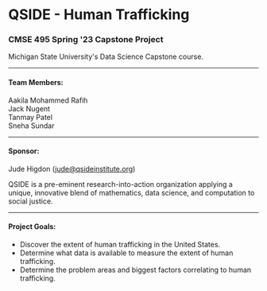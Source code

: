 # QSIDE - Human Trafficking

### CMSE 495 Spring '23 Capstone Project<br>
Michigan State University's Data Science Capstone course.

---
#### Team Members:
Aakila Mohammed Rafih<br>
Jack Nugent<br>
Tanmay Patel<br>
Sneha Sundar

---
#### Sponsor:
Jude Higdon (jude@qsideinstitute.org)<br>

QSIDE is a pre-eminent research-into-action organization applying a unique, innovative blend of mathematics, data science, and computation to social justice.

---
#### Project Goals:
- Discover the extent of human trafficking in the United States.
- Determine what data is available to measure the extent of human trafficking.
- Determine the problem areas and biggest factors correlating to human trafficking.


